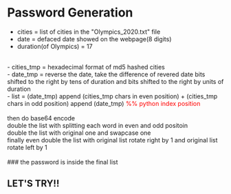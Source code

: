 # Password Generation 
- cities = list of cities in the "Olympics_2020.txt" file
- date = defaced date showed on the webpage(8 digits)
- duration(of Olympics) = 17
<br>
- cities_tmp = hexadecimal format of md5 hashed cities
<br>
- date_tmp = reverse the date, take the difference of revered date bits shifted to the right by tens of duration and bits shifted to the right by units of duration
<br>
- list = (date_tmp) append (cities_tmp chars in even position) + (cities_tmp chars in odd position) append (date_tmp)
<span style="color:red">%% python index position</span>
<br>
<br>
then do base64 encode
<br>
double the list with splitting each word in even and odd positoin
<br>
double the list with original one and swapcase one
<br>
finally even double the list with original list rotate right by 1 and original list rotate left by 1
<br>
<br>
### the password is inside the final list

## LET'S TRY!!

